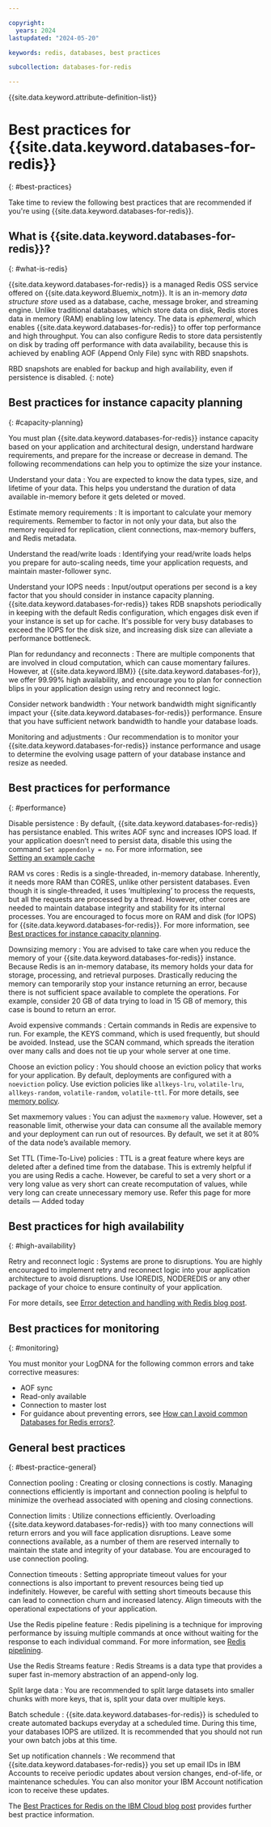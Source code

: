 ```yaml
---

copyright:
  years: 2024
lastupdated: "2024-05-20"

keywords: redis, databases, best practices

subcollection: databases-for-redis

---
```


{{site.data.keyword.attribute-definition-list}}

# Best practices for {{site.data.keyword.databases-for-redis}}
{: #best-practices}

Take time to review the following best practices that are recommended if you're using {{site.data.keyword.databases-for-redis}}.


## What is {{site.data.keyword.databases-for-redis}}?
{: #what-is-redis}

{{site.data.keyword.databases-for-redis}} is a managed Redis OSS service offered on {{site.data.keyword.Bluemix_notm}}. It is an in-memory _data structure store_ used as a database, cache, message broker, and streaming engine. Unlike traditional databases, which store data on disk, Redis stores data in memory (RAM) enabling low latency. The data is _ephemeral_, which enables {{site.data.keyword.databases-for-redis}} to offer top performance and high throughput. You can also configure Redis to store data persistently on disk by trading off performance with data availability, because this is achieved by enabling AOF (Append Only File) sync with RBD snapshots.

RBD snapshots are enabled for backup and high availability, even if persistence is disabled.
{: note}

## Best practices for instance capacity planning
{: #capacity-planning}

You must plan {{site.data.keyword.databases-for-redis}} instance capacity based on your application and architectural design, understand hardware requirements, and prepare for the increase or decrease in demand. The following recommendations can help you to optimize the size your instance.

Understand your data
:   You are expected to know the data types, size, and lifetime of your data. This helps you understand the duration of data available in-memory before it gets deleted or moved.

Estimate memory requirements
:   It is important to calculate your memory requirements. Remember to factor in not only your data, but also the memory required for replication, client connections, max-memory buffers, and Redis metadata.

Understand the read/write loads
:   Identifying your read/write loads helps you prepare for auto-scaling needs, time your application requests, and maintain master-follower sync.

Understand your IOPS needs 
:   Input/output operations per second is a key factor that you should consider in instance capacity planning. {{site.data.keyword.databases-for-redis}} takes RDB snapshots periodically in keeping with the default Redis configuration, which engages disk even if your instance is set up for cache. It's possible for very busy databases to exceed the IOPS for the disk size, and increasing disk size can alleviate a performance bottleneck.

Plan for redundancy and reconnects
:   There are multiple components that are involved in cloud computation, which can cause momentary failures. However, at {{site.data.keyword.IBM}} {{site.data.keyword.databases-for}}, we offer 99.99% high availability, and encourage you to plan for connection blips in your application design using retry and reconnect logic.


Consider network bandwidth
:   Your network bandwidth might significantly impact your {{site.data.keyword.databases-for-redis}} performance. Ensure that you have sufficient network bandwidth to handle your database loads.

Monitoring and adjustments
:   Our recommendation is to monitor your {{site.data.keyword.databases-for-redis}} instance performance and usage to determine the evolving usage pattern of your database instance and resize as needed.


## Best practices for performance
{: #performance}

Disable persistence
:   By default, {{site.data.keyword.databases-for-redis}} has persistance enabled. This writes AOF sync and increases IOPS load. If your application doesn’t need to persist data, disable this using the command `Set appendonly = no`. For more information, see  
[Setting an example cache](/docs/databases-for-redis?topic=databases-for-redis-redis-cache&interface=cli#redis-cache-example-cache)

RAM vs cores
:   Redis is a single-threaded, in-memory database. Inherently, it needs more RAM than CORES, unlike other persistent databases. Even though it is single-threaded, it uses ‘multiplexing’ to process the requests, but all the requests are processed by a thread. However, other cores are needed to maintain database integrity and stability for its internal processes. You are encouraged to focus more on RAM and disk (for IOPS) for {{site.data.keyword.databases-for-redis}}. For more information, see [Best practices for  instance capacity planning](/docs/databases-for-redis?topic=databases-for-redis-best-practices#capacity-planning). 

Downsizing memory
:   You are advised to take care when you reduce the memory of your {{site.data.keyword.databases-for-redis}} instance. Because Redis is an in-memory database, its memory holds your data for storage, processing, and retrieval purposes. Drastically reducing the memory can temporarily stop your instance returning an error, because there is not sufficient space available to complete the operations. For example, consider 20 GB of data trying to load in 15 GB of memory, this case is bound to return an error.

Avoid expensive commands
:   Certain commands in Redis are expensive to run. For example, the KEYS command, which is used frequently, but should be avoided. Instead, use the SCAN command, which spreads the iteration over many calls and does not tie up your whole server at one time.

Choose an eviction policy 
:   You should choose an eviction policy that works for your application. By default, deployments are configured with a `noeviction` policy. Use eviction policies like `allkeys-lru`, `volatile-lru`, `allkeys-random`, `volatile-random`, `volatile-ttl`. For more details, see [memory policy](/docs/databases-for-redis?topic=databases-for-redis-redis-cache#redis-cache-maxmemory).

Set maxmemory values
:   You can adjust the `maxmemory` value. However, set a reasonable limit, otherwise your data can consume all the available memory and your deployment can run out of resources. By default, we set it at 80% of the data node’s available memory.

Set TTL (Time-To-Live) policies
:   TTL is a great feature where keys are deleted after a defined time from the database. This is extremly helpful if you are using Redis a cache. However, be careful to set a very short or a very long value as very short can create recomputation of values, while very long can create unnecessary memory use. Refer this page for more details — Added today

## Best practices for high availability
{: #high-availability}

Retry and reconnect logic 
:   Systems are prone to disruptions. You are highly encouraged to implement retry and reconnect logic into your application architecture to avoid disruptions. Use IOREDIS, NODEREDIS or any other package of your choice to ensure continuity of your application.

For more details, see [Error detection and handling with Redis blog post](https://developer.ibm.com/articles/error-detection-and-handling-with-redis/).

## Best practices for monitoring
{: #monitoring}

You must monitor your LogDNA for the following common errors and take corrective measures:

* AOF sync
* Read-only available
* Connection to master lost
* For guidance about preventing errors, see [How can I avoid common Databases for Redis errors?](/docs/databases-for-redis?topic=databases-for-redis-troubleshoot-common-errors).

## General best practices 
{: #best-practice-general}

Connection pooling
:   Creating or closing connections is costly. Managing connections efficiently is important and connection pooling is helpful to minimize the overhead associated with opening and closing connections.

Connection limits 
:   Utilize connections efficiently. Overloading {{site.data.keyword.databases-for-redis}} with too many connections will return errors and you will face application disruptions. Leave some connections available, as a number of them are reserved internally to maintain the state and integrity of your database. You are encouraged to use connection pooling.

Connection timeouts
:   Setting appropriate timeout values for your connections is also important to prevent resources being tied up indefinitely. However, be careful with setting short timeouts because this can lead to connection churn and increased latency. Align timeouts with the operational expectations of your application.

Use the Redis pipeline feature
:   Redis pipelining is a technique for improving performance by issuing multiple commands at once without waiting for the response to each individual command. For more information, see [Redis pipelining](https://redis.io/docs/latest/develop/use/pipelining/).

Use the Redis Streams feature
:   Redis Streams is a data type that provides a super fast in-memory abstraction of an append-only log.

Split large data
:   You are recommended to split large datasets into smaller chunks with more keys, that is, split your data over multiple keys.

Batch schedule
:   {{site.data.keyword.databases-for-redis}} is scheduled to create automated backups everyday at a scheduled time. During this time, your databases IOPS are utilized. It is recommended that you should not run your own batch jobs at this time.

Set up notification channels
:   We recommend that {{site.data.keyword.databases-for-redis}} you set up email IDs in IBM Accounts to receive periodic updates about version changes, end-of-life, or maintenance schedules. You can also monitor your IBM Account notification icon to receive these updates.

The [Best Practices for Redis on the IBM Cloud blog post](https://www.ibm.com/blog/best-practices-for-redis-on-the-ibm-cloud/) provides further best practice information.





